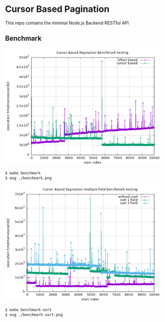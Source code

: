 # Cursor Based Pagination
This repo contains the minimal Node.js Backend RESTful API

## Benchmark
![](./benchmark.png)

```shell
$ make benchmark
$ eog ./benchmark.png
```

![](./benchmark-sort.png)
```shell
$ make benchmark-sort
$ eog ./benchmark-sort.png
```
